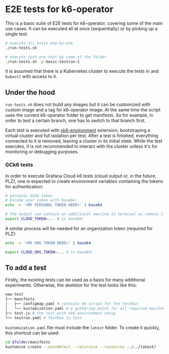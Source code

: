 # E2E tests for k6-operator

This is a basic suite of E2E tests for k6-operator, covering some of the main use cases. It can be executed all at once (sequentially) or by picking up a single test:

```sh
# execute all tests one-by-one
./run-tests.sh

# execute just one test by name of the folder
./run-tests.sh -p basic-testrun-1
```

It is assumed that there is a Kubernetes cluster to execute the tests in and `kubectl` with access to it.

## Under the hood

`run-tests.sh` does not build any images but it can be customized with custom image and a tag for k6-operator image. At the same time the script uses the current k6-operator folder to get manifests. So for example, in order to test a certain branch, one has to switch to that branch first.

Each test is executed with [xk6-environment](https://github.com/grafana/xk6-environment) extension, bootstraping a virtual cluster and full isolation per test. After a test is finished, everything connected to it is removed, leaving a cluster in its initial state. While the test executes, it is not recommended to interact with the cluster unless it's for monitoring or debugging purposes.

### GCk6 tests

In order to execute Grafana Cloud k6 tests (cloud output or, in the future, PLZ), one is expected to create environment variables containing the tokens for authentication:

```sh
# personal GCk6 token
# Encode your token with base64:
echo -n '<MY PERSONAL TOKEN HERE>' | base64

# The output can contain an additional newline in terminal so remove it, then export it like this:
export CLOUD_TOKEN=... # in base64!
```

A similar process will be needed for an organization token (required for PLZ):
```sh
echo -n '<MY ORG TOKEN HERE>' | base64

export CLOUD_ORG_TOKEN=... # in base64!
```

## To add a test

Firstly, the existing tests can be used as a basis for many additional experiments. Otherwise, the skeleton for the test looks like this:

```sh
new-test
├── manifests
│   ├── configmap.yaml # contains k6 script for the TestRun
│   └── kustomization.yaml # a gathering point for all required manifests
├── test.js # the test with xk6-environment setup
└── testrun.yaml # TestRun to test
```

`kustomization.yaml` file must include the `latest` folder. To create it quickly, this shortcut can be used:
```sh
cd $folder/manifests
kustomize create --autodetect --recursive --resources ../../latest/
```